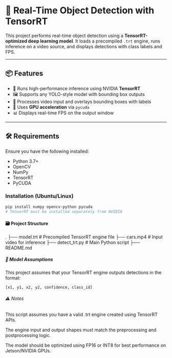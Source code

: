 # 🚀 Real-Time Object Detection with TensorRT

This project performs real-time object detection using a **TensorRT-optimized deep learning model**. It loads a precompiled `.trt` engine, runs inference on a video source, and displays detections with class labels and FPS.

---

## 📦 Features

- 🔧 Runs high-performance inference using NVIDIA **TensorRT**
- 🖼️ Supports any YOLO-style model with bounding box outputs
- 🎥 Processes video input and overlays bounding boxes with labels
- 🚀 Uses **GPU acceleration** via `pycuda`
- 📊 Displays real-time FPS on the output window

---

## 🛠 Requirements

Ensure you have the following installed:

- Python 3.7+
- OpenCV
- NumPy
- TensorRT
- PyCUDA

### Installation (Ubuntu/Linux)

```bash
pip install numpy opencv-python pycuda
# TensorRT must be installed separately from NVIDIA
```

#### 🗃 Project Structure
.
├── model.trt          # Precompiled TensorRT engine file
├── cars.mp4           # Input video for inference
├── detect_trt.py      # Main Python script
├── README.md

##### 🧠 Model Assumptions
This project assumes that your TensorRT engine outputs detections in the format:
```
[x1, y1, x2, y2, confidence, class_id]
```

###### ⚠️ Notes
This script assumes you have a valid .trt engine created using TensorRT APIs.

The engine input and output shapes must match the preprocessing and postprocessing logic.

The model should be optimized using FP16 or INT8 for best performance on Jetson/NVIDIA GPUs.

